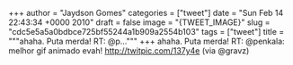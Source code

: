 
+++
author = "Jaydson Gomes"
categories = ["tweet"]
date = "Sun Feb 14 22:43:34 +0000 2010"
draft = false
image = "{TWEET_IMAGE}"
slug = "cdc5e5a5a0bdbce725bf55244a1b909a2554b103"
tags = ["tweet"]
title = """ahaha. Puta merda! RT: @p..."""
+++
ahaha. Puta merda! RT: @penkala: melhor gif animado evah! http://twitpic.com/137y4e (via @gravz)
